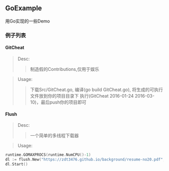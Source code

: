 ## GoExample
用Go实现的一些Demo

### 例子列表

#### GitCheat
> Desc: 
>> 制造假的Contributions,仅用于娱乐    

> Usage: 
>> 下载Src/GitCheat.go, 编译(go build GitCheat.go), 将生成的可执行文件放到你的项目目录下
>> 执行(GitCheat 2016-01-24 2016-03-10)，最后push你的项目即可

#### Flush
> Desc:
>> 一个简单的多线程下载器

> Usage:
```Go
runtime.GOMAXPROCS(runtime.NumCPU()-1)
dl := flush.New("https://zdt3476.github.io/background/resume-no20.pdf", 20, "D:\\")
dl.Start()
```
